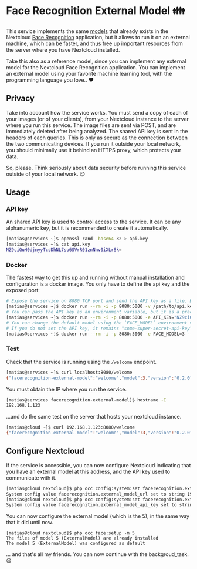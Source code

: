 # Face Recognition External Model 👪
This service implements the same [models](https://github.com/matiasdelellis/facerecognition/wiki/Models) that already exists in the Nextcloud [Face Recognition](https://github.com/matiasdelellis/facerecognition) application, but it allows to run it on an external machine, which can be faster, and thus free up important resources from the server where you have Nextcloud installed.

Take this also as a reference model, since you can implement any external model for the Nextcloud Face Recognition application. You can implement an external model using your favorite machine learning tool, with the programming language you love.. ❤️

## Privacy
Take into account how the service works. You must send a copy of each of your images (or of your clients), from your Nextcloud instance to the server where you run this service.
The image files are sent via POST, and are immediately deleted after being analyzed. The shared API key is sent in the headers of each queries. This is only as secure as the connection between the two communicating devices. If you run it outside your local network, you should minimally use it behind an HTTPS proxy, which protects your data.

So, please. Think seriously about data security before running this service outside of your local network. 😉

## Usage
### API key
An shared API key is used to control access to the service. It can be any alphanumeric key, but it is recommended to create it automatically.
```sh
[matias@services ~]$ openssl rand -base64 32 > api.key
[matias@services ~]$ cat api.key 
NZ9ciQuH0djnyyTcsDhNL7so6SVrR01znNnv0iXLrSk=
```

### Docker
The fastest way to get this up and running without manual installation and configuration is a docker image. You only have to define the api key and the exposed port:
```sh
# Expose the service on 8080 TCP port and send the API key as a file. By default it uses model 4 for facial recognition.
[matias@services ~]$ docker run --rm -i -p 8080:5000 -v /path/to/api.key:/app/api.key --name facerecognition matiasdelellis/facerecognition-external-model:v0.2.0
# You can pass the API key as an environment variable, but it is a practice that is not recommended because it is exposed on the command line.
[matias@services ~]$ docker run --rm -i -p 8080:5000 -e API_KEY="NZ9ciQuH0djnyyTcsDhNL7so6SVrR01znNnv0iXLrSk=" --name facerecognition matiasdelellis/facerecognition-external-model:v0.2.0
# You can change the default model using the `FACE_MODEL` environment variable.
# If you do not set the API key, it remains "some-super-secret-api-key". Needless to say, it is not advisable to leave it by default.
[matias@services ~]$ docker run --rm -i -p 8080:5000 -e FACE_MODEL=3 --name facerecognition matiasdelellis/facerecognition-external-model:v0.2.0 
```

### Test
Check that the service is running using the `/welcome` endpoint.
```sh
[matias@services ~]$ curl localhost:8080/welcome
{"facerecognition-external-model":"welcome","model":3,"version":"0.2.0"}
```

You must obtain the IP where you run the service.
```sh
[matias@services facerecognition-external-model]$ hostname -I
192.168.1.123
```

...and do the same test on the server that hosts your nextcloud instance.
```sh
[matias@cloud ~]$ curl 192.168.1.123:8080/welcome
{"facerecognition-external-model":"welcome","model":3,"version":"0.2.0"}
```

## Configure Nextcloud
If the service is accessible, you can now configure Nextcloud indicating that you have an external model at this address, and the API key used to communicate with it.
```sh
[matias@cloud nextcloud]$ php occ config:system:set facerecognition.external_model_url --value 192.168.1.123:8080
System config value facerecognition.external_model_url set to string 192.168.1.123:8080
[matias@cloud nextcloud]$ php occ config:system:set facerecognition.external_model_api_key --value NZ9ciQuH0djnyyTcsDhNL7so6SVrR01znNnv0iXLrSk=
System config value facerecognition.external_model_api_key set to string NZ9ciQuH0djnyyTcsDhNL7so6SVrR01znNnv0iXLrSk=
```

You can now configure the external model (which is the 5), in the same way that it did until now.
```
[matias@cloud nextcloud]$ php occ face:setup -m 5
The files of model 5 (ExternalModel) are already installed
The model 5 (ExternalModel) was configured as default
```

... and that's all my friends. You can now continue with the backgroud_task. :smiley:
